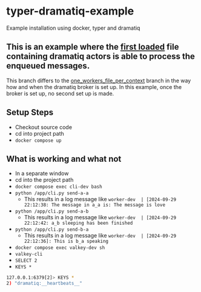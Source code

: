 # typer-dramatiq-example

Example installation using docker, typer and dramatiq

This is an example where the [first loaded](app/context/a/workers.py) file containing dramatiq actors is able to process the enqueued messages.
----
This branch differs to the [one_workers_file_per_context](https://github.com/stevleibelt/typer-dramatiq-example/tree/one_workers_file_per_context) branch in the way how and when the dramatiq broker is set up. In this example, once the broker is set up, no second set up is made.

## Setup Steps

* Checkout source code
* cd into project path
* `docker compose up`

## What is working and what not

* In a separate window
* cd into the project path
* `docker compose exec cli-dev bash`
* `python /app/cli.py send-a-a`
  * This results in a log message like `worker-dev  | [2024-09-29 22:12:38: The message in a_a is: The message is love`
* `python /app/cli.py send-a-b`
  * This results in a log message like `worker-dev  | [2024-09-29 22:12:42: a_b sleeping has been finished`
* `python /app/cli.py send-b-a`
  * This results in a log message like `worker-dev  | [2024-09-29 22:12:36]: This is b_a speaking`
* `docker compose exec valkey-dev sh`
* `valkey-cli`
* `SELECT 2`
* `KEYS *`
```bash
127.0.0.1:6379[2]> KEYS *
2) "dramatiq:__heartbeats__"
```
